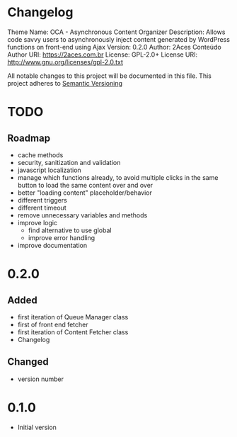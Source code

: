# Changelog
Theme Name:  OCA - Asynchronous Content Organizer
Description: Allows code savvy users to asynchronously inject content generated by WordPress functions on front-end using Ajax
Version:     0.2.0
Author:      2Aces Conteúdo
Author URI:  https://2aces.com.br
License:     GPL-2.0+
License URI: http://www.gnu.org/licenses/gpl-2.0.txt

All notable changes to this project will be documented in this file.
This project adheres to [Semantic Versioning](http://semver.org/)

# TODO

## Roadmap

- cache methods
- security, sanitization and validation
- javascript localization
- manage which functions already, to avoid multiple clicks in the same button to load the same content over and over
- better "loading content" placeholder/behavior
- different triggers
- different timeout
- remove unnecessary variables and methods
- improve logic
	- find alternative to use global
	- improve error handling
- improve documentation

# 0.2.0

## Added
- first iteration of Queue Manager class
- first of front end fetcher
- first iteration of Content Fetcher class
- Changelog

## Changed
- version number

# 0.1.0
- Initial version